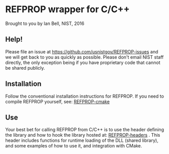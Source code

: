 # REFPROP wrapper for C/C++

Brought to you by Ian Bell, NIST, 2016

Help!
-----

Please file an issue at https://github.com/usnistgov/REFPROP-issues and we will get back to you as quickly as possible.  Please don't email NIST staff directly, the only exception being if you have proprietary code that cannot be shared publicly.

Installation
------------

Follow the conventional installation instructions for REFPROP.  If you need to compile REFPROP yourself, see: [REFPROP-cmake](https://github.com/usnistgov/REFPROP-cmake)

Use
---

Your best bet for calling REFPROP from C/C++ is to use the header defining the library and how to hook the library hosted at: [REFPROP-headers](https://github.com/CoolProp/REFPROP-headers) .  This header includes functions for runtime loading of the DLL (shared library), and some examples of how to use it, and integration with CMake.
